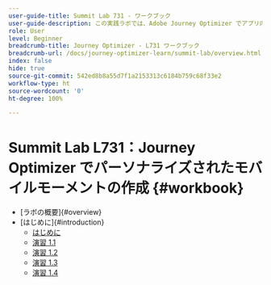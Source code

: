 ```yaml
---
user-guide-title: Summit Lab 731 - ワークブック
user-guide-description: この実践ラボでは、Adobe Journey Optimizer でアプリ内、プッシュ通知、SMS、メールメッセージキャンペーンとジャーニーを含むマルチチャネルマーケティング戦略を実装する方法を説明します。
role: User
level: Beginner
breadcrumb-title: Journey Optimizer - L731 ワークブック
breadcrumb-url: /docs/journey-optimizer-learn/summit-lab/overview.html
index: false
hide: true
source-git-commit: 542ed8b8a55d7f1a2153313c6184b759c68f33e2
workflow-type: ht
source-wordcount: '0'
ht-degree: 100%

---
```



# Summit Lab L731：Journey Optimizer でパーソナライズされたモバイルモーメントの作成 {#workbook}

+ [ラボの概要]{#overview}
+ [はじめに]{#introduction}
   + [はじめに](/help/l731-lab-workbook/Introduction/introduction.md)
   + [演習 1.1](/help/l731-lab-workbook/Introduction/exercise-1-1.md)
   + [演習 1.2](/help/l731-lab-workbook/Introduction/exercise-1-2.md)
   + [演習 1.3](/help/l731-lab-workbook/Introduction/exercise-1-3.md)
   + [演習 1.4](/help/l731-lab-workbook/Introduction/exercise-1-4.md)
